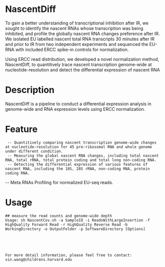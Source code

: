 
# NascentDiff
To gain a better understanding of transcriptional inhibition after IR, we sought to identify the nascent RNAs whose transcription was being inhibited, and profile the globally nascent RNA changes preference after IR. We isolated EU labelled nascent total RNA transcripts 30 minutes after IR and prior to IR from two independent experiments and sequenced the EU-RNA with included ERCC spike-in controls for normalization. 

Using ERCC read distribution, we developed a novel normalization method, NascentDiff, to quantitively trace nascent transcription genome-wide at nucleotide-resolution and detect the differential expression of nascent RNA 

# Description
NascentDiff is a pipeline to conduct a differential expression analysis in genome-wide and RNA expression levels using ERCC normalization.

# Feature 
	 -- Quantitively comparing nascent transcription genome-wide changes at nucleotide-resolution for 45 pre-ribosomal RNA and whole genome under different condition.
	 -- Measuring the global nascent RNA changes, including total nascent RNA, total rRNA, total protein coding and total long non-coding RNA.
	 -- Detecting the differential expression of various features of nascent RNA, including the 18S, 28S rRNA, non-coding RNA, protein coding RNA.
   -- Meta RNAs Profiling for normalized EU-seq reads.
# Usage
```
## measure the read counts and genome-wide depth
Usage: sh NascentCov.sh -a SampleID -i ReadsWithLargeInsertion -f HighQuality Forward Read -r HighQuality Reverse Read -b WorkingDirectory -o OutputFolder -p SoftwareDirectory [Options]





For more detail information, please feel free to contact: xin.wang@childrens.harvard.edu




